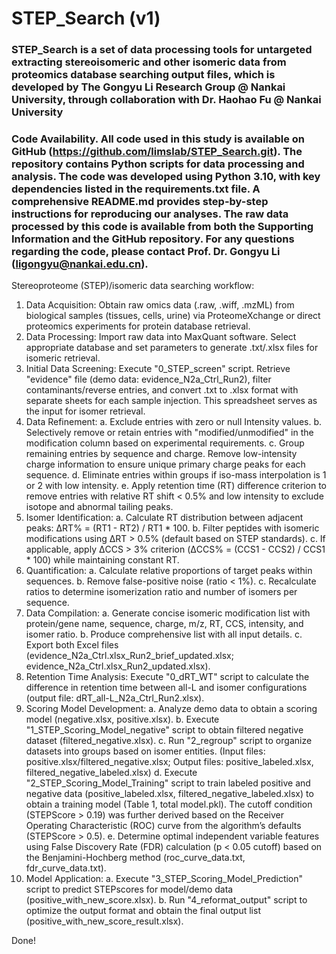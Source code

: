 # STEP_Search (v1)

### STEP_Search is a set of data processing tools for untargeted extracting stereoisomeric and other isomeric data from proteomics database searching output files, which is developed by The Gongyu Li Research Group @ Nankai University, through collaboration with Dr. Haohao Fu @ Nankai University

### Code Availability. All code used in this study is available on GitHub (https://github.com/limslab/STEP_Search.git). The repository contains Python scripts for data processing and analysis. The code was developed using Python 3.10, with key dependencies listed in the requirements.txt file. A comprehensive README.md provides step-by-step instructions for reproducing our analyses. The raw data processed by this code is available from both the Supporting Information and the GitHub repository. For any questions regarding the code, please contact Prof. Dr. Gongyu Li (ligongyu@nankai.edu.cn). 

Stereoproteome (STEP)/isomeric data searching workflow: 
1.	Data Acquisition: Obtain raw omics data (.raw, .wiff, .mzML) from biological samples (tissues, cells, urine) via ProteomeXchange or direct proteomics experiments for protein database retrieval. 
2.	Data Processing: Import raw data into MaxQuant software. Select appropriate database and set parameters to generate .txt/.xlsx files for isomeric retrieval.
3.	Initial Data Screening: Execute "0_STEP_screen" script. Retrieve "evidence" file (demo data: evidence_N2a_Ctrl_Run2), filter contaminants/reverse entries, and convert .txt to .xlsx format with separate sheets for each sample injection. This spreadsheet serves as the input for isomer retrieval.
4.	Data Refinement:
a. Exclude entries with zero or null Intensity values.
b. Selectively remove or retain entries with "modified/unmodified" in the modification column based on experimental requirements.
c. Group remaining entries by sequence and charge. Remove low-intensity charge information to ensure unique primary charge peaks for each sequence.
d. Eliminate entries within groups if iso-mass interpolation is 1 or 2 with low intensity.
e. Apply retention time (RT) difference criterion to remove entries with relative RT shift < 0.5% and low intensity to exclude isotope and abnormal tailing peaks.
5.	Isomer Identification:
a. Calculate RT distribution between adjacent peaks: ΔRT% = (RT1 - RT2) / RT1 * 100.
b. Filter peptides with isomeric modifications using ΔRT > 0.5% (default based on STEP standards).
c. If applicable, apply ΔCCS > 3% criterion (ΔCCS% = (CCS1 - CCS2) / CCS1 * 100) while maintaining constant RT.
6.	Quantification:
a. Calculate relative proportions of target peaks within sequences.
b. Remove false-positive noise (ratio < 1%).
c. Recalculate ratios to determine isomerization ratio and number of isomers per sequence. 
7.	Data Compilation:
a. Generate concise isomeric modification list with protein/gene name, sequence, charge, m/z, RT, CCS, intensity, and isomer ratio.
b. Produce comprehensive list with all input details.
c. Export both Excel files (evidence_N2a_Ctrl.xlsx_Run2_brief_updated.xlsx; evidence_N2a_Ctrl.xlsx_Run2_updated.xlsx).
8.	Retention Time Analysis: Execute "0_dRT_WT" script to calculate the difference in retention time between all-L and isomer configurations (output file: dRT_all-L_N2a_Ctrl_Run2.xlsx). 
9.	Scoring Model Development:
a. Analyze demo data to obtain a scoring model (negative.xlsx, positive.xlsx).
b. Execute "1_STEP_Scoring_Model_negative" script to obtain filtered negative dataset (filtered_negative.xlsx). 
c. Run "2_regroup" script to organize datasets into groups based on isomer entities. (Input files: positive.xlsx/filtered_negative.xlsx; Output files: positive_labeled.xlsx, filtered_negative_labeled.xlsx)
d. Execute "2_STEP_Scoring_Model_Training" script to train labeled positive and negative data (positive_labeled.xlsx, filtered_negative_labeled.xlsx) to obtain a training model (Table 1, total model.pkl). The cutoff condition (STEPScore > 0.19) was further derived based on the Receiver Operating Characteristic (ROC) curve from the algorithm’s defaults (STEPScore > 0.5). 
e. Determine optimal independent variable features using False Discovery Rate (FDR) calculation (p < 0.05 cutoff) based on the Benjamini-Hochberg method (roc_curve_data.txt, fdr_curve_data.txt). 
10.	Model Application:
a. Execute "3_STEP_Scoring_Model_Prediction" script to predict STEPscores for model/demo data (positive_with_new_score.xlsx).
b. Run "4_reformat_output" script to optimize the output format and obtain the final output list (positive_with_new_score_result.xlsx). 

Done!



